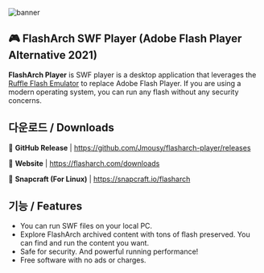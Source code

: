 ![banner](https://user-images.githubusercontent.com/75052171/122542334-8a918900-d065-11eb-8a7a-9c26dcadc92e.png)

## 🎮 FlashArch SWF Player (Adobe Flash Player Alternative 2021)

**FlashArch Player** is SWF player is a desktop application that leverages the [Ruffle Flash Emulator](https://github.com/ruffle-rs/ruffle) to replace Adobe Flash Player. If you are using a modern operating system, you can run any flash without any security concerns.

## 다운로드 / Downloads

🔗 **GitHub Release** | https://github.com/Jmousy/flasharch-player/releases

🔗 **Website** | https://flasharch.com/downloads

🔗 **Snapcraft (For Linux)** | https://snapcraft.io/flasharch


## 기능 / Features
* You can run SWF files on your local PC.
* Explore FlashArch archived content with tons of flash preserved. You can find and run the content you want.
* Safe for security. And powerful running performance!
* Free software with no ads or charges.
